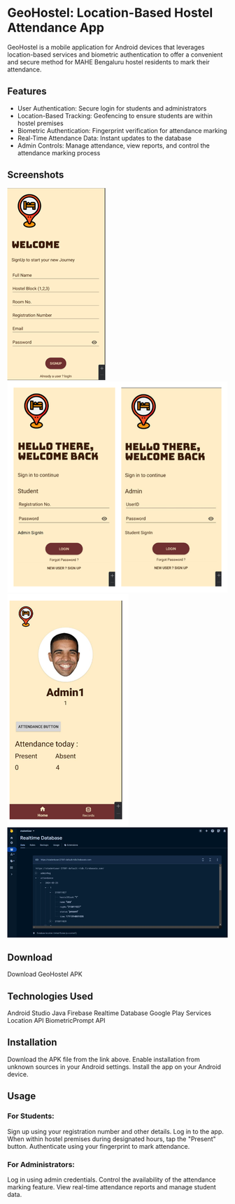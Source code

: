 # GeoHostel: Location-Based Hostel Attendance App
GeoHostel is a mobile application for Android devices that leverages location-based services and biometric authentication to offer a convenient and secure method for MAHE Bengaluru hostel residents to mark their attendance.

## Features

* User Authentication: Secure login for students and administrators
* Location-Based Tracking: Geofencing to ensure students are within hostel premises
* Biometric Authentication: Fingerprint verification for attendance marking
* Real-Time Attendance Data: Instant updates to the database
* Admin Controls: Manage attendance, view reports, and control the attendance marking process

## Screenshots

![img.png](img.png)
![img_1.png](img_1.png)
![img_5.png](img_5.png)
![img_4.png](img_4.png)

## Download
Download GeoHostel APK

## Technologies Used
Android Studio
Java
Firebase Realtime Database
Google Play Services Location API
BiometricPrompt API

## Installation
Download the APK file from the link above.
Enable installation from unknown sources in your Android settings.
Install the app on your Android device.

## Usage

### For Students:
Sign up using your registration number and other details.
Log in to the app.
When within hostel premises during designated hours, tap the "Present" button.
Authenticate using your fingerprint to mark attendance.

### For Administrators:
Log in using admin credentials.
Control the availability of the attendance marking feature.
View real-time attendance reports and manage student data.